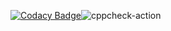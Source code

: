 [![Codacy Badge](https://app.codacy.com/project/badge/Grade/134dcec495af4725b588db788a8df52c)](https://www.codacy.com/manual/99002438/Linux-and-OS-Programming/dashboard?utm_source=github.com&amp;utm_medium=referral&amp;utm_content=99002438/Linux-and-OS-Programming&amp;utm_campaign=Badge_Grade)![cppcheck-action](https://github.com/99002438/Linux-and-OS-Programming/workflows/cppcheck-action/badge.svg?branch=master)
